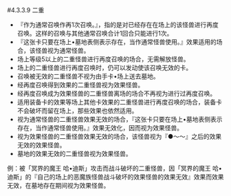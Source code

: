 #4.3.3.9        二重
* 『作为通常召唤作再1次召唤。』，指的是对已经存在在场上的该怪兽进行再度召唤。这样的召唤与其他通常召唤合计1回合只能进行1次。
* 『这张卡只要在场上•墓地表侧表示存在，当作通常怪兽使用。』效果适用的场合，该怪兽视为通常怪兽。
* 场上等级5以上的二重怪兽进行再度召唤的场合，无需解放怪兽。
* 场上的二重怪兽进行再度召唤时，仍可以发动使该召唤无效的卡。
* 召唤被无效的二重怪兽不视为由手卡•场上送去墓地。
* 经再度召唤得到效果的二重怪兽视为效果怪兽。
* 经再度召唤成为效果怪兽的二重怪兽离场的场合不再视为进行过再度召唤。
* 适用装备卡的效果等场上其他卡效果的二重怪兽进行再度召唤的场合，装备卡不会破坏而留在场上，那些效果也依然适用。
* 视为通常怪兽的二重怪兽效果无效的场合，『这张卡只要在场上•墓地表侧表示存在，当作通常怪兽使用。』效果无效化，因而视为效果怪兽。
* 视为效果怪兽的二重怪兽效果无效的场合，该怪兽视为『●～～』之后的效果无效的效果怪兽。
* 墓地的效果无效的二重怪兽视为效果怪兽。

例：被「冥界的魔王 哈•迪斯」攻击而战斗破坏的二重怪兽，因「冥界的魔王 哈•迪斯」的『自己的场上的恶魔族怪兽战斗破坏的效果怪兽的效果无效』效果而效果无效，在墓地存在期间视为效果怪兽。
